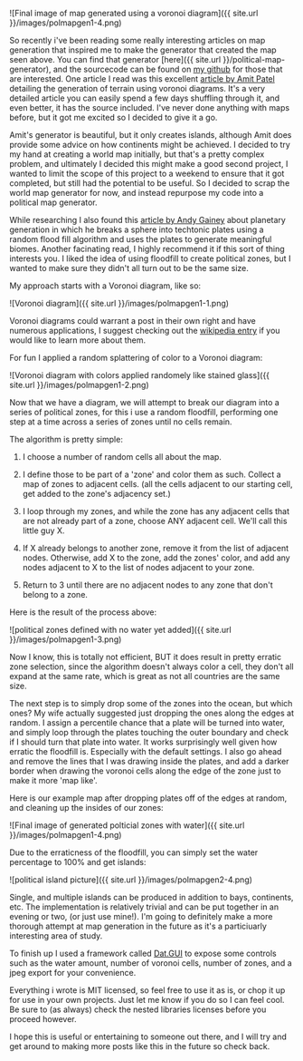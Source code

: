 
![Final image of map generated using a voronoi diagram]({{ site.url }}/images/polmapgen1-4.png)


So recently i've been reading some really interesting articles on map generation that inspired me to make the generator that created the map seen above.  You can find that generator [here]({{ site.url }}/political-map-generator), and the sourcecode can be found on [my github](https://github.com/iskar909/political-map-generator) for those that are interested.  One article I read was this excellent [article by Amit Patel](http://www-cs-students.stanford.edu/~amitp/game-programming/polygon-map-generation/demo.html) detailing the generation of terrain using voronoi diagrams.  It's a very detailed article you can easily spend a few days shuffling through it, and even better, it has the source included. I've never done anything with maps before, but it got me excited so I decided to give it a go.

Amit's generator is beautiful, but it only creates islands, although Amit does provide some advice on how continents might be achieved.  I decided to try my hand at creating a world map initially, but that's a pretty complex problem, and ultimately I decided this might make a good second project, I wanted to limit the scope of this project to a weekend to ensure that it got completed, but still had the potential to be useful. So I decided to scrap the world map generator for now, and instead repurpose my code into a political map generator.

While researching I also found this [article by Andy Gainey](http://experilous.com/1/blog/post/procedural-planet-generation) about planetary generation in which he breaks a sphere into techtonic plates using a random flood fill algorithm and uses the plates to generate meaningful biomes.  Another facinating read, I highly recommend it if this sort of thing interests you. I liked the idea of using floodfill to create political zones, but I wanted to make sure they didn't all turn out to be the same size.

My approach starts with a Voronoi diagram, like so:


![Voronoi diagram]({{ site.url }}/images/polmapgen1-1.png)


Voronoi diagrams could warrant a post in their own right and have numerous applications, I suggest checking out the [wikipedia entry](http://en.wikipedia.org/wiki/Voronoi_diagram#Applications) if you would like to learn more about them. 


For fun I applied a random splattering of color to a Voronoi diagram:


![Voronoi diagram with colors applied randomely like stained glass]({{ site.url }}/images/polmapgen1-2.png)


Now that we have a diagram, we will attempt to break our diagram into a series of political zones, for this i use a random floodfill, performing one step at a time across a series of zones until no cells remain.


The algorithm is pretty simple:

1) I choose a number of random cells all about the map.

2) I define those to be part of a 'zone' and color them as such. Collect a map of zones to adjacent cells. (all the cells adjacent to our starting cell, get added to the zone's adjacency set.)

3) I loop through my zones, and while the zone has any adjacent cells that are not already part of a zone, choose ANY adjacent cell. We'll call this little guy X.

4) If X already belongs to another zone, remove it from the list of adjacent nodes.  Otherwise, add X to the zone, add the zones' color,  and add any nodes adjacent to X to the list of nodes adjacent to your zone.

5) Return to 3 until there are no adjacent nodes to any zone that don't belong to a zone.


Here is the result of the process above:


![political zones defined with no water yet added]({{ site.url }}/images/polmapgen1-3.png)


Now I know, this is totally not efficient, BUT it does result in pretty erratic zone selection, since the algorithm doesn't always color a cell, they don't all expand at the same rate, which is great as not all countries are the same size. 


The next step is to simply drop some of the zones into the ocean, but which ones?  My wife actually suggested just dropping the ones along the edges at random.  I assign a percentile chance that a plate will be turned into water, and simply loop through the plates touching the outer boundary and check if I should turn that plate into water.  It works surprisingly well given how erratic the floodfill is. Especially with the default settings.  I also go ahead and remove the lines that I was drawing inside the plates, and add a darker border when drawing the voronoi cells along the edge of the zone just to make it more 'map like'.


Here is our example map after dropping plates off of the edges at random, and cleaning up the insides of our zones:

![Final image of generated polticial zones with water]({{ site.url }}/images/polmapgen1-4.png)





Due to the erraticness of the floodfill, you can simply set the water percentage to 100% and get islands:


![political island picture]({{ site.url }}/images/polmapgen2-4.png)


Single, and multiple islands can be produced in addition to bays, continents, etc.  The implementation is relatively trivial and can be put together in an evening or two, (or just use mine!).  I'm going to definitely make a more thorough attempt at map generation in the future as it's a particiuarly interesting area of study.

To finish up I used a framework called [Dat.GUI](https://code.google.com/p/dat-gui/) to expose some controls such as the water amount, number of voronoi cells, number of zones, and a jpeg export for your convenience.

Everything i wrote is MIT licensed, so feel free to use it as is, or chop it up for use in your own projects.  Just let me know if you do so I can feel cool. Be sure to (as always) check the nested libraries licenses before you proceed however.


I hope this is useful or entertaining to someone out there, and I will try and get around to making more posts like this in the future so check back.